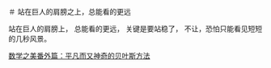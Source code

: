＃ 站在巨人的肩膀之上，总能看的更远

站在巨人的肩膀上， 总能看的更远， 关键是要站稳了， 不让，恐怕只能看见短短的几秒风景。

[数学之美番外篇：平凡而又神奇的贝叶斯方法](http://mindhacks.cn/2008/09/21/the-magical-bayesian-method/)


